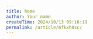 ```yaml
---
title: home
author: Your name
createTime: 2024/10/13 09:16:19
permalink: /article/6fkxh8sc/
---
```

